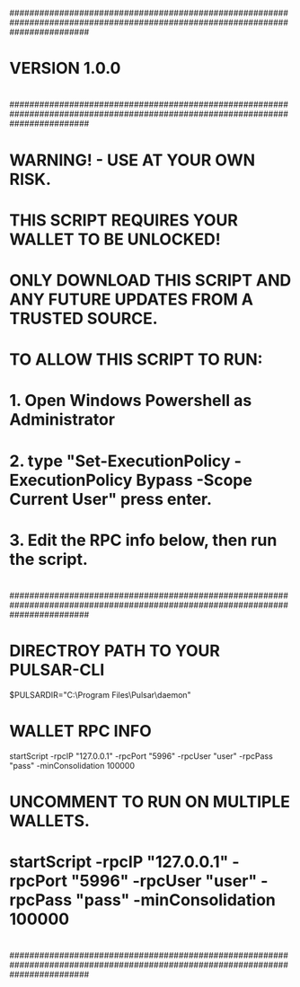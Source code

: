 ################################################################################################################################
#
# VERSION 1.0.0
#
################################################################################################################################
#
# WARNING! - USE AT YOUR OWN RISK.
#
# THIS SCRIPT REQUIRES YOUR WALLET TO BE UNLOCKED!
#
# ONLY DOWNLOAD THIS SCRIPT AND ANY FUTURE UPDATES FROM A TRUSTED SOURCE.
#
# TO ALLOW THIS SCRIPT TO RUN:
#
# 1. Open Windows Powershell as Administrator
# 2. type "Set-ExecutionPolicy -ExecutionPolicy Bypass -Scope Current User" press enter.
# 3. Edit the RPC info below, then run the script.
#
################################################################################################################################
#
# DIRECTROY PATH TO YOUR PULSAR-CLI
$PULSARDIR="C:\Program Files\Pulsar\daemon"
#
# WALLET RPC INFO
startScript -rpcIP "127.0.0.1" -rpcPort "5996" -rpcUser "user" -rpcPass "pass" -minConsolidation 100000
#
# UNCOMMENT TO RUN ON MULTIPLE WALLETS.
# startScript -rpcIP "127.0.0.1" -rpcPort "5996" -rpcUser "user" -rpcPass "pass" -minConsolidation 100000
#
################################################################################################################################
